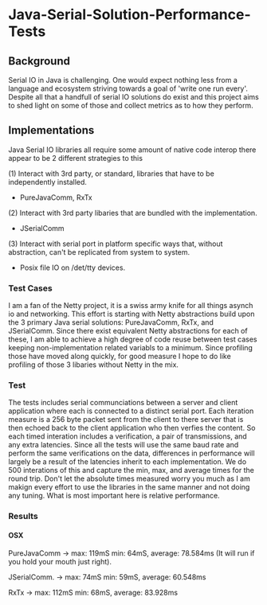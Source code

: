 # Java-Serial-Solution-Performance-Tests

## Background
Serial IO in Java is challenging. One would expect nothing less from a language and ecosystem striving towards a goal of 'write one run every'. Despite all that a handfull of serial IO solutions do exist and this project aims to shed light on some of those and collect metrics as to how they perform.

## Implementations
Java Serial IO libraries all require some amount of native code interop there appear to be 2 different strategies to this

(1) Interact with 3rd party, or standard, libraries that have to be independently installed.
- PureJavaComm, RxTx

(2) Interact with 3rd party libaries that are bundled with the implementation.
- JSerialComm

(3) Interact with serial port in platform specific ways that, without abstraction, can't be replicated from system to system.
- Posix file IO on /det/tty devices.

### Test Cases
I am a fan of the Netty project, it is a swiss army knife for all things asynch io and networking. This effort is starting with Netty abstractions build upon the 3 primary Java serial solutions: PureJavaComm, RxTx, and JSerialComm. Since there exist equivalent Netty abstractions for each of these, I am able to achieve a high degree of code reuse between test cases keeping non-implementation related variabls to a minimum. Since profiling those have moved along quickly, for good measure I hope to do like profiling of those 3 libaries without Netty in the mix. 

### Test
The tests includes serial communciations between a server and client application where each is connected to a distinct serial port. Each iteration measure is a 256 byte packet sent from the client to there server that is then echoed back to the client application who then verfies the content. So each timed interation includes a verification, a pair of transmissions, and any extra latencies. Since all the tests will use the same baud rate and perform the same verifications on the data, differences in performance will largely be a result of the latencies inherit to each implementation. We do 500 interations of this and capture the min, max, and average times for the round trip. Don't let the absolute times measured worry you much as I am makign every effort to use the libraries in the same manner and not doing any tuning. What is most important here is relative performance.

### Results

#### OSX
PureJavaComm -> max: 119mS min: 64mS, average: 78.584ms (It will run if you hold your mouth just right).

JSerialComm. -> max: 74mS  min: 59mS, average: 60.548ms 

RxTx         -> max: 112mS min: 68mS, average: 83.928ms
